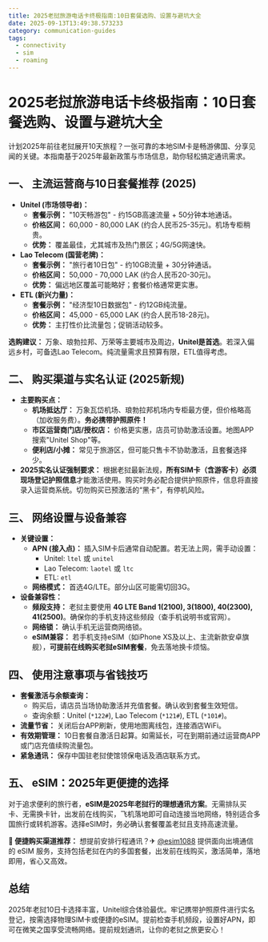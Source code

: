 ```yaml
---
title: 2025老挝旅游电话卡终极指南:10日套餐选购、设置与避坑大全
date: 2025-09-13T13:49:38.573233
category: communication-guides
tags:
  - connectivity
  - sim
  - roaming
---
```


# 2025老挝旅游电话卡终极指南：10日套餐选购、设置与避坑大全

计划2025年前往老挝展开10天旅程？一张可靠的本地SIM卡是畅游佛国、分享见闻的关键。本指南基于2025年最新政策与市场信息，助你轻松搞定通讯需求。

## 一、 主流运营商与10日套餐推荐 (2025)
*   **Unitel (市场领导者)：**
    *   **套餐示例：** "10天畅游包" - 约15GB高速流量 + 50分钟本地通话。
    *   **价格区间：** 60,000 - 80,000 LAK (约合人民币25-35元)。机场专柜稍贵。
    *   **优势：** 覆盖最佳，尤其城市及热门景区；4G/5G网速快。
*   **Lao Telecom (国营老牌)：**
    *   **套餐示例：** "旅行者10日包" - 约10GB流量 + 30分钟通话。
    *   **价格区间：** 50,000 - 70,000 LAK (约合人民币20-30元)。
    *   **优势：** 偏远地区覆盖可能略好；套餐价格通常更实惠。
*   **ETL (新兴力量)：**
    *   **套餐示例：** "经济型10日数据包" - 约12GB纯流量。
    *   **价格区间：** 45,000 - 65,000 LAK (约合人民币18-28元)。
    *   **优势：** 主打性价比流量包；促销活动较多。

**选购建议：** 万象、琅勃拉邦、万荣等主要城市及周边，**Unitel是首选**。若深入偏远乡村，可备选Lao Telecom。纯流量需求且预算有限，ETL值得考虑。

## 二、 购买渠道与实名认证 (2025新规)
*   **主要购买点：**
    *   **机场抵达厅：** 万象瓦岱机场、琅勃拉邦机场内专柜最方便，但价格略高（加收服务费）。**务必携带护照原件！**
    *   **市区运营商门店/授权店：** 价格更实惠，店员可协助激活设置。地图APP搜索"Unitel Shop"等。
    *   **便利店/小摊：** 常见于旅游区，但可能只售卡不协助激活，且套餐选择少。
*   **2025实名认证强制要求：** 根据老挝最新法规，**所有SIM卡（含游客卡）必须现场登记护照信息**才能激活使用。购买时务必配合提供护照原件，信息将直接录入运营商系统。切勿购买已预激活的“黑卡”，有停机风险。

## 三、 网络设置与设备兼容
*   **关键设置：**
    *   **APN (接入点)：** 插入SIM卡后通常自动配置。若无法上网，需手动设置：
        *   Unitel: `ltel` 或 `unitel`
        *   Lao Telecom: `laotel` 或 `ltc`
        *   ETL: `etl`
    *   **网络模式：** 首选4G/LTE。部分山区可能需切回3G。
*   **设备兼容性：**
    *   **频段支持：** 老挝主要使用 **4G LTE Band 1(2100), 3(1800), 40(2300), 41(2500)**。确保你的手机支持这些频段（查手机说明书或官网）。
    *   **网络锁：** 确认手机无运营商网络锁。
    *   **eSIM兼容：** 若手机支持eSIM（如iPhone XS及以上、主流新款安卓旗舰），**可提前在线购买老挝eSIM套餐**，免去落地换卡烦恼。

## 四、 使用注意事项与省钱技巧
*   **套餐激活与余额查询：**
    *   购买后，请店员当场协助激活并充值套餐。确认收到套餐生效短信。
    *   查询余额：Unitel (`*122#`), Lao Telecom (`*121#`), ETL (`*101#`)。
*   **流量节省：** 关闭后台APP刷新，使用地图离线包，连接酒店WiFi。
*   **有效期管理：** 10日套餐自激活日起算。如需延长，可在到期前通过运营商APP或门店充值续购流量包。
*   **紧急通讯：** 保存中国驻老挝使馆领保电话及酒店联系方式。

## 五、 eSIM：2025年更便捷的选择
对于追求便利的旅行者，**eSIM是2025年老挝行的理想通讯方案**。无需排队买卡、无需换卡针，出发前在线购买，飞机落地即可自动连接当地网络，特别适合多国旅行或转机游客。选择eSIM时，务必确认套餐覆盖老挝且支持高速流量。

**📱 便捷购买渠道推荐：** 想提前安排行程通讯？✈ [@esim1088](https://t.me/s/esim1088) 提供面向出境通信的 eSIM 服务，支持包括老挝在内的多国套餐，出发前在线购买，激活简单，落地即用，省心又高效。

## 总结
2025年老挝10日卡选择丰富，Unitel综合体验最优。牢记携带护照原件进行实名登记，按需选择物理SIM卡或便捷的eSIM。提前检查手机频段，设置好APN，即可在微笑之国享受流畅网络。提前规划通讯，让你的老挝之旅更安心！